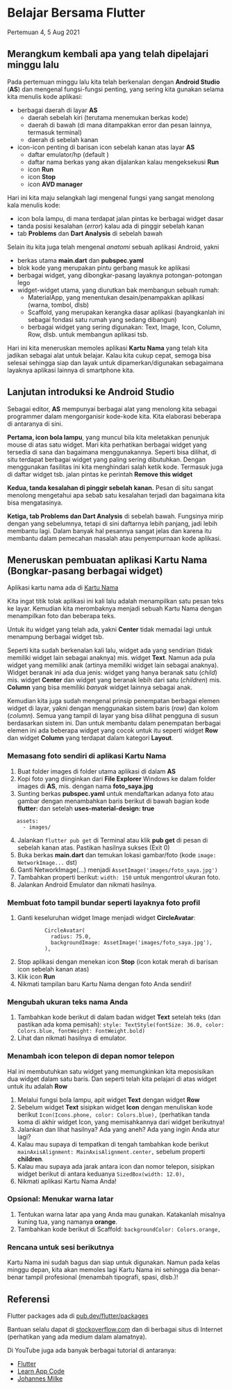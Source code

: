 # Belajar Bersama Flutter

Pertemuan 4, 5 Aug 2021


## Merangkum kembali apa yang telah dipelajari minggu lalu

Pada pertemuan minggu lalu kita telah berkenalan dengan **Android Studio** (**AS**) dan mengenal fungsi-fungsi penting, yang sering kita gunakan selama kita menulis kode aplikasi:
- berbagai daerah di layar **AS**
  - daerah sebelah kiri (terutama menemukan berkas kode)
  - daerah di bawah (di mana ditampakkan error dan pesan lainnya, termasuk terminal)
  - daerah di sebelah kanan
- icon-icon penting di barisan icon sebelah kanan atas layar **AS**
  - daftar emulator/hp (default **<no devices selected>**)
  - daftar nama berkas yang akan dijalankan kalau mengeksekusi **Run**
  - icon **Run** 
  - icon **Stop**
  - icon **AVD manager**

Hari ini kita maju selangkah lagi mengenal fungsi yang sangat menolong kala menulis kode:
- icon bola lampu, di mana terdapat jalan pintas ke berbagai widget dasar
- tanda posisi kesalahan (*error*) kalau ada di pinggir sebelah kanan
- tab **Problems** dan **Dart Analysis** di sebelah bawah

Selain itu kita juga telah mengenal *anatomi* sebuah aplikasi Android, yakni
- berkas utama **main.dart** dan **pubspec.yaml**
- blok kode yang merupakan pintu gerbang masuk ke aplikasi
- berbagai widget, yang dibongkar-pasang layaknya potongan-potongan lego
- widget-widget utama, yang diurutkan bak membangun sebuah rumah:
  - MaterialApp, yang menentukan desain/penampakkan aplikasi (warna, tombol, dlsb)
  - Scaffold, yang merupakan kerangka dasar aplikasi (bayangkanlah ini sebagai fondasi satu rumah yang sedang dibangun)
  - berbagai widget yang sering digunakan: Text, Image, Icon, Column, Row, dlsb. untuk membangun aplikasi tsb.

Hari ini kita meneruskan memoles aplikasi **Kartu Nama** yang telah kita jadikan sebagai alat untuk belajar. Kalau kita cukup cepat, semoga bisa selesai sehingga siap dan layak untuk dipamerkan/digunakan sebagaimana layaknya aplikasi lainnya di smartphone kita.


## Lanjutan introduksi ke Android Studio

Sebagai editor, **AS** mempunyai berbagai alat yang menolong kita sebagai programmer dalam mengorganisir kode-kode kita. Kita elaborasi beberapa di antaranya di sini.

**Pertama, icon bola lampu**, yang muncul bila kita meletakkan penunjuk mouse di atas satu widget. Mari kita perhatikan berbagai widget yang tersedia di sana dan bagaimana menggunakannya. Seperti bisa dilihat, di situ terdapat berbagai widget yang paling sering dibutuhkan. Dengan menggunakan fasilitas ini kita menghindari salah ketik kode. Termasuk juga di daftar widget tsb. jalan pintas ke perintah **Remove this widget**

**Kedua, tanda kesalahan di pinggir sebelah kanan.** Pesan di situ sangat menolong mengetahui apa sebab satu kesalahan terjadi dan bagaimana kita bisa mengatasinya.

**Ketiga, tab Problems dan Dart Analysis** di sebelah bawah. Fungsinya mirip dengan yang sebelumnya, tetapi di sini daftarnya lebih panjang, jadi lebih membantu lagi. Dalam banyak hal pesannya sangat jelas dan karena itu membantu dalam pemecahan masalah atau penyempurnaan kode aplikasi.


## Meneruskan pembuatan aplikasi Kartu Nama (Bongkar-pasang berbagai widget)

Aplikasi kartu nama ada di [Kartu Nama](https://github.com/sslaia/kartu_nama)

Kita ingat titik tolak aplikasi ini kali lalu adalah menampilkan satu pesan teks ke layar. Kemudian kita merombaknya menjadi sebuah Kartu Nama dengan menampilkan foto dan beberapa teks.

Untuk itu widget yang telah ada, yakni **Center** tidak memadai lagi untuk menampung berbagai widget tsb.

Seperti kita sudah berkenalan kali lalu, widget ada yang sendirian (tidak memiliki widget lain sebagai anaknya) mis. widget **Text**. Namun ada pula widget yang memiliki anak (artinya memiliki widget lain sebagai anaknya). Widget beranak ini ada dua jenis: widget yang hanya beranak satu (*child*) mis. widget **Center** dan widget yang beranak lebih dari satu (*children*) mis. **Column** yang bisa memiliki *banyak* widget lainnya sebagai anak.

Kemudian kita juga sudah mengenal prinsip penempatan berbagai elemen widget di layar, yakni dengan menggunakan sistem baris (*row*) dan kolom (*column*). Semua yang tampil di layar yang bisa dilihat pengguna di susun berdasarkan sistem ini. Dan untuk membantu dalam penempatan berbagai elemen ini ada beberapa widget yang cocok untuk itu seperti widget **Row** dan widget **Column** yang terdapat dalam kategori **Layout**.


### Memasang foto sendiri di aplikasi Kartu Nama

1. Buat folder images di folder utama aplikasi di dalam **AS**
2. Kopi foto yang diinginkan dari **File Explorer** Windows ke dalam folder images di **AS**, mis. dengan nama **foto_saya.jpg**
3. Sunting berkas **pubspec.yaml** untuk mendaftarkan adanya foto atau gambar dengan menambahkan baris berikut di bawah bagian kode **flutter:** dan setelah **uses-material-design: true**
```
   assets:
     - images/
```
4. Jalankan `flutter pub get` di Terminal atau klik **pub get** di pesan di sebelah kanan atas. Pastikan hasilnya sukses (Exit 0)
5. Buka berkas **main.dart** dan temukan lokasi gambar/foto (kode `image: NetworkImage...` dst)
6. Ganti NetworkImage(...)  menjadi `AssetImage('images/foto_saya.jpg')`
7. Tambahkan properti berikut: `width: 150` untuk mengontrol ukuran foto.
8. Jalankan Android Emulator dan nikmati hasilnya.


### Membuat foto tampil bundar seperti layaknya foto profil

1. Ganti keseluruhan widget Image menjadi widget **CircleAvatar**:
```
            CircleAvatar(
              radius: 75.0,
              backgroundImage: AssetImage('images/foto_saya.jpg'),
            ),
```
2. Stop aplikasi dengan menekan icon **Stop** (icon kotak merah di barisan icon sebelah kanan atas)
3. Klik icon **Run**
4. Nikmati tampilan baru Kartu Nama dengan foto Anda sendiri!


### Mengubah ukuran teks nama Anda

1. Tambahkan kode berikut di dalam badan widget **Text** setelah teks (dan pastikan ada koma pemisah): `style: TextStyle(fontSize: 36.0, color: Colors.blue, fontWeight: FontWeight.bold)`
2. Lihat dan nikmati hasilnya di emulator.


### Menambah icon telepon di depan nomor telepon

Hal ini membutuhkan satu widget yang memungkinkan kita meposisikan dua widget dalam satu baris. Dan seperti telah kita pelajari di atas widget untuk itu adalah **Row**

1. Melalui fungsi bola lampu, apit widget **Text** dengan widget **Row**
2. Sebelum widget **Text** sisipkan widget **Icon** dengan menuliskan kode berikut `Icon(Icons.phone, color: Colors.blue),` (perhatikan tanda koma di akhir widget Icon, yang memisahkannya dari widget berikutnya!
3. Jalankan dan lihat hasilnya? Ada yang aneh? Ada yang ingin Anda atur lagi?
4. Kalau mau supaya di tempatkan di tengah tambahkan kode berikut `mainAxisAlignment: MainAxisAlignment.center,` sebelum properti **children**.
5. Kalau mau supaya ada jarak antara icon dan nomor telepon, sisipkan widget berikut di antara keduanya `SizedBox(width: 12.0),`
6. Nikmati aplikasi Kartu Nama Anda!


### Opsional: Menukar warna latar

1. Tentukan warna latar apa yang Anda mau gunakan. Katakanlah misalnya kuning tua, yang namanya **orange**.
2. Tambahkan kode berikut di Scaffold: `backgroundColor: Colors.orange,`


### Rencana untuk sesi berikutnya

Kartu Nama ini sudah bagus dan siap untuk digunakan. Namun pada kelas minggu depan, kita akan memoles lagi Kartu Nama ini sehingga dia benar-benar tampil profesional (menambah tipografi, spasi, dlsb.)!


## Referensi

Flutter packages ada di [pub.dev/flutter/packages](https://pub.dev/flutter/packages)

Bantuan selalu dapat di [stockoverflow.com](https://www.stockoverflow.com) dan di berbagai situs di Internet (perhatikan yang ada medium dalam alamatnya).

Di YouTube juga ada banyak berbagai tutorial di antaranya:
- [Flutter](https://www.youtube.com/c/flutterdev)
- [Learn App Code](https://www.youtube.com/c/LearnFlutterCode)
- [Johannes Milke](https://www.youtube.com/JohannesMilke)

